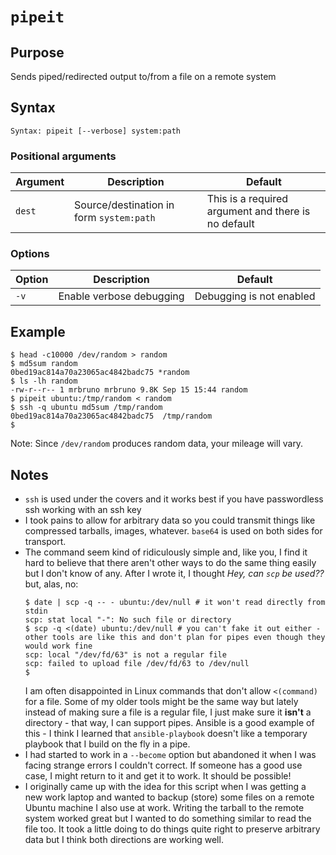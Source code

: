# `pipeit`

## Purpose
Sends piped/redirected output to/from a file on a remote system

## Syntax
```
Syntax: pipeit [--verbose] system:path
```

### Positional arguments
| Argument | Description | Default |
| ------ | ----------- | ------- |
| `dest` | Source/destination in form `system:path` | This is a required argument and there is no default |


### Options
| Option | Description | Default |
| ------ | ----------- | ------- |
|  `-v`  | Enable verbose debugging | Debugging is not enabled |

## Example

```
$ head -c10000 /dev/random > random
$ md5sum random
0bed19ac814a70a23065ac4842badc75 *random
$ ls -lh random
-rw-r--r-- 1 mrbruno mrbruno 9.8K Sep 15 15:44 random
$ pipeit ubuntu:/tmp/random < random
$ ssh -q ubuntu md5sum /tmp/random
0bed19ac814a70a23065ac4842badc75  /tmp/random
$
```
Note: Since `/dev/random` produces random data, your mileage will vary.

## Notes

- `ssh` is used under the covers and it works best if you have passwordless ssh working with an ssh key
- I took pains to allow for arbitrary data so you could transmit things like compressed tarballs, images, whatever.  `base64` is used on both sides for transport.
- The command seem kind of ridiculously simple and, like you, I find it hard to believe that there aren't other ways to do the same thing easily but I don't know of any.  After I wrote it, I
 thought _Hey, can `scp` be used??_ but, alas, no:
    ```
    $ date | scp -q -- - ubuntu:/dev/null # it won't read directly from stdin
    scp: stat local "-": No such file or directory
    $ scp -q <(date) ubuntu:/dev/null # you can't fake it out either - other tools are like this and don't plan for pipes even though they would work fine
    scp: local "/dev/fd/63" is not a regular file
    scp: failed to upload file /dev/fd/63 to /dev/null
    $
    ```
    I am often disappointed in Linux commands that don't allow `<(command)` for a file.  Some of my older tools might be the same way but lately instead of making sure a file is a regular file, I just make sure it **isn't** a directory - that way, I can support pipes.  Ansible is a good example of this - I think I learned that `ansible-playbook` doesn't like a temporary playbook that I build on the fly in a pipe.
- I had started to work in a `--become` option but abandoned it when I was facing strange errors I couldn't correct.  If someone has a good use case, I might return to it and get it to work.  It should be possible!
- I originally came up with the idea for this script when I was getting a new work laptop and wanted to backup (store) some files on a remote Ubuntu machine I also use at work.  Writing the tarball to the remote system worked great but I wanted to do something similar to read the file too.  It took a little doing to do things quite right to preserve arbitrary data but I think both directions are working well. 
